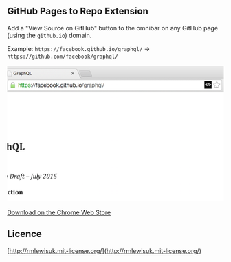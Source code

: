 ## GitHub Pages to Repo Extension

Add a "View Source on GitHub" button to the omnibar on any GitHub page (using the `github.io`) domain.

Example: `https://facebook.github.io/graphql/` -> `https://github.com/facebook/graphql/`

![](screenshot.png)

[Download on the Chrome Web Store](https://chrome.google.com/webstore/detail/github-pages-view-source/eboipoomjlbpkfmmiicfgmclghepgbbk)

## Licence

[http://rmlewisuk.mit-license.org/](http://rmlewisuk.mit-license.org/)